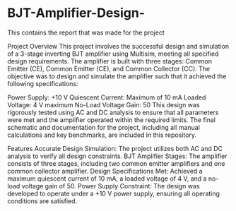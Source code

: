 # BJT-Amplifier-Design-
This contains the report that was made for the project

Project Overview
This project involves the successful design and simulation of a 3-stage inverting BJT amplifier using Multisim, meeting all specified design requirements. The amplifier is built with three stages: Common Emitter (CE), Common Emitter (CE), and Common Collector (CC). The objective was to design and simulate the amplifier such that it achieved the following specifications:

Power Supply: +10 V
Quiescent Current: Maximum of 10 mA
Loaded Voltage: 4 V maximum
No-Load Voltage Gain: 50
This design was rigorously tested using AC and DC analysis to ensure that all parameters were met and the amplifier operated within the required limits. The final schematic and documentation for the project, including all manual calculations and key benchmarks, are included in this repository.

Features
Accurate Design Simulation: The project utilizes both AC and DC analysis to verify all design constraints.
BJT Amplifier Stages: The amplifier consists of three stages, including two common emitter amplifiers and one common collector amplifier.
Design Specifications Met: Achieved a maximum quiescent current of 10 mA, a loaded voltage of 4 V, and a no-load voltage gain of 50.
Power Supply Constraint: The design was developed to operate under a +10 V power supply, ensuring all operating conditions are satisfied.

